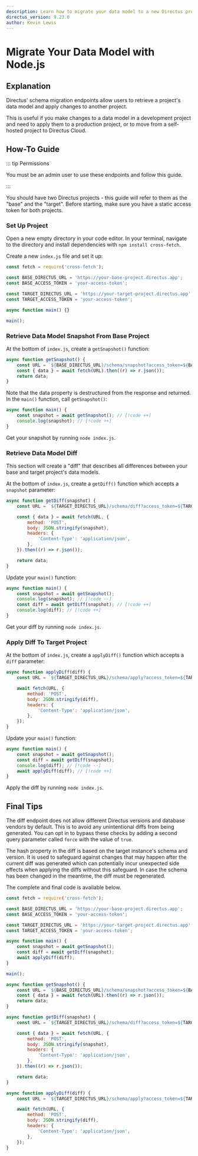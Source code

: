 ```yaml
---
description: Learn how to migrate your data model to a new Directus project using Node.js.
directus_version: 9.23.0
author: Kevin Lewis
---
```


# Migrate Your Data Model with Node.js

<GuideMeta />

## Explanation

Directus' schema migration endpoints allow users to retrieve a project's data model and apply changes to another
project.

This is useful if you make changes to a data model in a development project and need to apply them to a production
project, or to move from a self-hosted project to Directus Cloud.

## How-To Guide

::: tip Permissions

You must be an admin user to use these endpoints and follow this guide.

:::

You should have two Directus projects - this guide will refer to them as the "base" and the "target". Before starting,
make sure you have a static access token for both projects.

### Set Up Project

Open a new empty directory in your code editor. In your terminal, navigate to the directory and install dependencies
with `npm install cross-fetch`.

Create a new `index.js` file and set it up:

```js
const fetch = require('cross-fetch');

const BASE_DIRECTUS_URL = 'https://your-base-project.directus.app';
const BASE_ACCESS_TOKEN = 'your-access-token';

const TARGET_DIRECTUS_URL = 'https://your-target-project.directus.app';
const TARGET_ACCESS_TOKEN = 'your-access-token';

async function main() {}

main();
```

### Retrieve Data Model Snapshot From Base Project

At the bottom of `index.js`, create a `getSnapshot()` function:

```js
async function getSnapshot() {
	const URL = `${BASE_DIRECTUS_URL}/schema/snapshot?access_token=${BASE_ACCESS_TOKEN}`;
	const { data } = await fetch(URL).then((r) => r.json());
	return data;
}
```

Note that the data property is destructured from the response and returned. In the `main()` function, call
`getSnapshot()`:

```js
async function main() {
	const snapshot = await getSnapshot(); // [!code ++]
	console.log(snapshot); // [!code ++]
}
```

Get your snapshot by running `node index.js`.

### Retrieve Data Model Diff

This section will create a "diff" that describes all differences between your base and target project's data models.

At the bottom of `index.js`, create a `getDiff()` function which accepts a `snapshot` parameter:

```js
async function getDiff(snapshot) {
	const URL = `${TARGET_DIRECTUS_URL}/schema/diff?access_token=${TARGET_ACCESS_TOKEN}`;

	const { data } = await fetch(URL, {
		method: 'POST',
		body: JSON.stringify(snapshot),
		headers: {
			'Content-Type': 'application/json',
		},
	}).then((r) => r.json());

	return data;
}
```

Update your `main()` function:

```js
async function main() {
	const snapshot = await getSnapshot();
	console.log(snapshot); // [!code --]
	const diff = await getDiff(snapshot); // [!code ++]
	console.log(diff); // [!code ++]
}
```

Get your diff by running `node index.js`.

### Apply Diff To Target Project

At the bottom of `index.js`, create a `applyDiff()` function which accepts a `diff` parameter:

```js
async function applyDiff(diff) {
	const URL = `${TARGET_DIRECTUS_URL}/schema/apply?access_token=${TARGET_ACCESS_TOKEN}`;

	await fetch(URL, {
		method: 'POST',
		body: JSON.stringify(diff),
		headers: {
			'Content-Type': 'application/json',
		},
	});
}
```

Update your `main()` function:

```js
async function main() {
	const snapshot = await getSnapshot();
	const diff = await getDiff(snapshot);
	console.log(diff); // [!code --]
	await applyDiff(diff); // [!code ++]
}
```

Apply the diff by running `node index.js`.

## Final Tips

The diff endpoint does not allow different Directus versions and database vendors by default. This is to avoid any
unintentional diffs from being generated. You can opt in to bypass these checks by adding a second query parameter
called `force` with the value of `true`.

The hash property in the diff is based on the target instance's schema and version. It is used to safeguard against
changes that may happen after the current diff was generated which can potentially incur unexpected side effects when
applying the diffs without this safeguard. In case the schema has been changed in the meantime, the diff must be
regenerated.

The complete and final code is available below.

```js
const fetch = require('cross-fetch');

const BASE_DIRECTUS_URL = 'https://your-base-project.directus.app';
const BASE_ACCESS_TOKEN = 'your-access-token';

const TARGET_DIRECTUS_URL = 'https://your-target-project.directus.app';
const TARGET_ACCESS_TOKEN = 'your-access-token';

async function main() {
	const snapshot = await getSnapshot();
	const diff = await getDiff(snapshot);
	await applyDiff(diff);
}

main();

async function getSnapshot() {
	const URL = `${BASE_DIRECTUS_URL}/schema/snapshot?access_token=${BASE_ACCESS_TOKEN}`;
	const { data } = await fetch(URL).then((r) => r.json());
	return data;
}

async function getDiff(snapshot) {
	const URL = `${TARGET_DIRECTUS_URL}/schema/diff?access_token=${TARGET_ACCESS_TOKEN}`;

	const { data } = await fetch(URL, {
		method: 'POST',
		body: JSON.stringify(snapshot),
		headers: {
			'Content-Type': 'application/json',
		},
	}).then((r) => r.json());

	return data;
}

async function applyDiff(diff) {
	const URL = `${TARGET_DIRECTUS_URL}/schema/apply?access_token=${TARGET_ACCESS_TOKEN}`;

	await fetch(URL, {
		method: 'POST',
		body: JSON.stringify(diff),
		headers: {
			'Content-Type': 'application/json',
		},
	});
}
```
